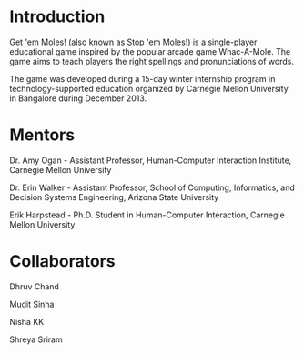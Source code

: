 Introduction
============

Get 'em Moles! (also known as Stop 'em Moles!) is a single-player educational game inspired by the popular arcade game Whac-A-Mole. The game aims to teach players the right spellings and pronunciations of words.

The game was developed during a 15-day winter internship program in technology-supported education organized by Carnegie Mellon University in Bangalore during December 2013.


Mentors
=======

Dr. Amy Ogan - Assistant Professor, Human-Computer Interaction Institute, Carnegie Mellon University

Dr. Erin Walker - Assistant Professor, School of Computing, Informatics, and Decision Systems Engineering, Arizona State University

Erik Harpstead - Ph.D. Student in Human-Computer Interaction, Carnegie Mellon University


Collaborators
=============

Dhruv Chand

Mudit Sinha

Nisha KK

Shreya Sriram
